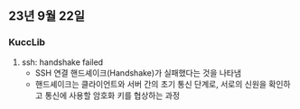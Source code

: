 ## 23년 9월 22일

### KuccLib
1. ssh: handshake failed
    - SSH 연결 핸드셰이크(Handshake)가 실패했다는 것을 나타냄
    - 핸드셰이크는 클라이언트와 서버 간의 초기 통신 단계로, 서로의 신원을 확인하고 통신에 사용할 암호화 키를 협상하는 과정